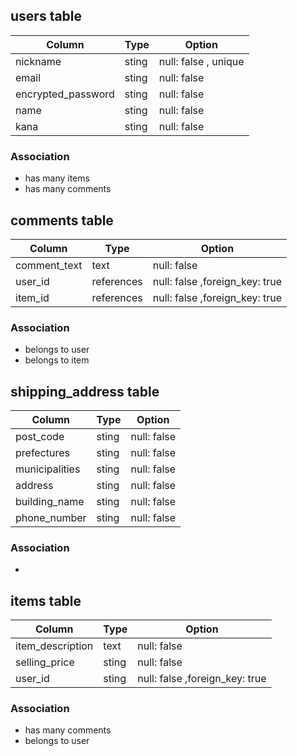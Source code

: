 
## users table

| Column             | Type  | Option               |
| ------------------ | ----- | -------------------- |
| nickname           | sting | null: false , unique |
| email              | sting | null: false          |
| encrypted_password | sting | null: false          |
| name               | sting | null: false          |
| kana               | sting | null: false          |

### Association
- has many items
- has many comments



## comments table

| Column       | Type       | Option                         |
| ------------ | ---------- | ------------------------------ |
| comment_text | text       | null: false                    |
| user_id      | references | null: false ,foreign_key: true |
| item_id      | references | null: false ,foreign_key: true |

### Association
- belongs to user
- belongs to item



## shipping_address table

| Column         | Type  | Option      |
| -------------- | ----- | ----------- |
| post_code      | sting | null: false |
| prefectures    | sting | null: false |
| municipalities | sting | null: false |
| address        | sting | null: false |
| building_name  | sting | null: false |
| phone_number   | sting | null: false |

### Association
- 

## items table

| Column           | Type  | Option                         |
| ---------------- | ----- | ------------------------------ |
| item_description | text  | null: false                    |
| selling_price    | sting | null: false                    |
| user_id          | sting | null: false ,foreign_key: true |

### Association
- has many comments
- belongs to user

